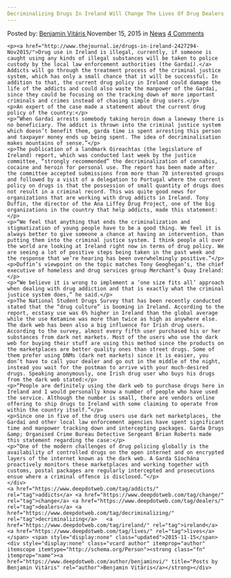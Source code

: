 ```yaml
---
Decriminalizing Drugs In Ireland Will Change The Lives Of Drug Dealers And Addicts
---
```

<article class="post-listing post-12087 post type-post status-publish format-standard hentry category-news tag-addicts tag-change tag-dealers tag-decriminalizing tag-ireland tag-lives">
    <div class="post-inner">
        <span>Posted by: <a href="https://www.deepdotweb.com/author/benjaminvi/" title="">Benjamin Vitáris </a></span>
    <span>November 15, 2015</span>
    <span>in <a href="https://www.deepdotweb.com/category/news/" rel="category tag">News</a></span>
    <span><a href="https://www.deepdotweb.com/2015/11/15/decriminalizing-drugs-in-ireland-will-change-the-lives-of-drug-dealers-and-addicts/#comments">4 Comments</a></span>
    </p>
    <div class="clear"></div>
    
    <p><a href="http://www.thejournal.ie/drugs-in-ireland-2427294-Nov2015/">Drug use in Ireland is illegal, currently, if someone is caught using any kinds of illegal substances will be taken to police custody by the local law enforcement authorities (the Gardaí).</a> Addicts will go through the treatment process of the criminal justice system, which has only a small chance that it will be successful. In addition to that, the current drug policy in Ireland could damage the life of the addicts and could also waste the manpower of the Gardaí, since they could be focusing on the tracking down of more important criminals and crimes instead of chasing simple drug users.</p>
    <p>An expert of the case made a statement about the current drug policy of the country:</p>
    <p>”When Gardaí arrests somebody taking heroin down a laneway there is no beneficiary. The addict is thrown into the criminal justice system which doesn’t benefit them, garda time is spent arresting this person and taxpayer money ends up being spent. The idea of decriminalisation makes mountains of sense.”</p>
    <p>The publication of a landmark Oireachtas (the legislature of Ireland) report, which was conducted last week by the justice committee, “strongly recommended” the decriminalization of cannabis, cocaine and heroin for personal use. The report has been made after the committee accepted submissions from more than 70 interested groups and followed by a visit of a delegation to Portugal where the current policy on drugs is that the possession of small quantity of drugs does not result in a criminal record. This was quite good news for organizations that are working with drug addicts in Ireland. Tony Duffin, the director of the Ana Liffey Drug Project, one of the big organizations in the country that help addicts, made this statement:</p>
    <p>“We feel that anything that ends the criminalization and stigmatization of young people have to be a good thing. We feel it is always better to give someone a chance at having an intervention, than putting them into the criminal justice system. I think people all over the world are looking at Ireland right now in terms of drug policy. We are seeing a lot of positive steps being taken in the past week and the response that we’re hearing has been overwhelmingly positive.”</p>
    <p>Duffin’s viewpoint on the topic matches Tony Geoghegan’s, the chief executive of homeless and drug services group Merchant’s Quay Ireland:</p>
    <p>“We believe it is wrong to implement a ‘one size fits all’ approach when dealing with drug addiction and that is exactly what the criminal justice system does,” he said.</p>
    <p>The National Student Drugs Survey that has been recently conducted stated that the “drug culture” is booming in Ireland. According to the report, ecstasy use was 6% higher in Ireland than the global average while the use Ketamine was more than twice as high as anywhere else. The dark web has been also a big influence for Irish drug users. According to the survey, almost every fifth user purchased his or her substances from dark net markets. Most of the users who use the dark web for buying their stuff are using this method since the products on the marketplaces are better quality ones than street drugs. Some of them prefer using DNMs (dark net markets) since it is easier, you don’t have to call your dealer and go out in the middle of the night, instead you wait for the postman to arrive with your much-desired drugs. Speaking anonymously, one Irish drug user who buys his drugs from the dark web stated:</p>
    <p>“People are definitely using the dark web to purchase drugs here in Ireland and I would personally know a number of people who have used the service. Although the number is small, there are vendors online offering to ship drugs to Ireland with some claiming to operate from within the country itself.”</p>
    <p>Since one in five of the drug users use dark net marketplaces, the Gardaí and other local law enforcement agencies have spent significant time and manpower tracking down and intercepting packages. Garda Drugs &amp; Organised Crime Bureau Detective Sergeant Brian Roberts made this statement regarding the case:</p>
    <p>“One of the modern challenges of drug policing globally is the availability of controlled drugs on the open internet and on encrypted layers of the internet known as the dark web. A Garda Síochána proactively monitors these marketplaces and working together with customs, postal packages are regularly intercepted and prosecutions ensue where a criminal offence is disclosed.”</p>
    </div>
    <a href="https://www.deepdotweb.com/tag/addicts/" rel="tag">addicts</a> <a href="https://www.deepdotweb.com/tag/change/" rel="tag">change</a> <a href="https://www.deepdotweb.com/tag/dealers/" rel="tag">dealers</a> <a href="https://www.deepdotweb.com/tag/decriminalizing/" rel="tag">decriminalizing</a>   <a href="https://www.deepdotweb.com/tag/ireland/" rel="tag">ireland</a> <a href="https://www.deepdotweb.com/tag/lives/" rel="tag">lives</a></span> <span style="display:none" class="updated">2015-11-15</span>
    <div style="display:none" class="vcard author" itemprop="author" itemscope itemtype="http://schema.org/Person"><strong class="fn" itemprop="name"><a href="https://www.deepdotweb.com/author/benjaminvi/" title="Posts by Benjamin Vitáris" rel="author">Benjamin Vitáris</a></strong></div>
    

